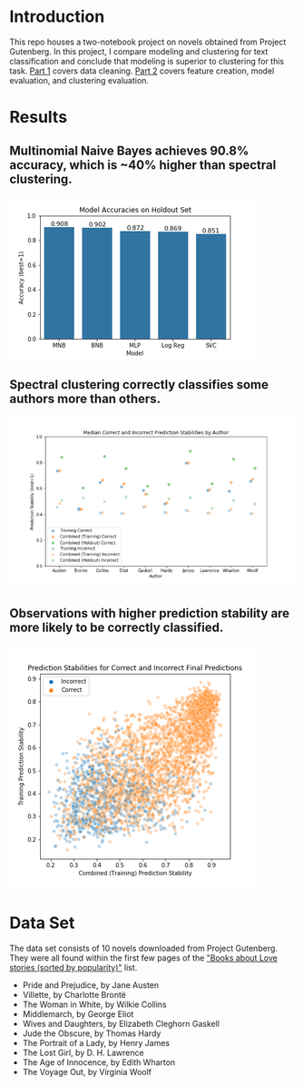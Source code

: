 
# Introduction
This repo houses a two-notebook project on novels obtained from Project Gutenberg. In this project, I compare modeling and clustering for text classification and conclude that modeling is superior to clustering for this task. [Part 1](https://github.com/michellekli/love-stories/blob/master/love-stories-part1.ipynb) covers data cleaning. [Part 2](https://github.com/michellekli/love-stories/blob/master/love-stories-part2.ipynb) covers feature creation, model evaluation, and clustering evaluation.

# Results
## Multinomial Naive Bayes achieves 90.8% accuracy, which is ~40% higher than spectral clustering.
![Multinomial Naive Bayes has the highest accuracy score of 90.8%.](https://github.com/michellekli/love-stories/blob/master/plots/love-stories-part2-model-holdout.png)

## Spectral clustering correctly classifies some authors more than others.
![Spectral clustering correctly classifies some authors more than others.](https://github.com/michellekli/love-stories/blob/master/plots/love-stories-part2-author-stabilities.png)

## Observations with higher prediction stability are more likely to be correctly classified.
![Observations with higher prediction stability are more likely to be correctly classified.](https://github.com/michellekli/love-stories/blob/master/plots/love-stories-part2-prediction-stabilities.png)

# Data Set
The data set consists of 10 novels downloaded from Project Gutenberg. They were all found within the first few pages of the ["Books about Love stories (sorted by popularity)"](https://www.gutenberg.org/ebooks/subject/2487) list.
* Pride and Prejudice, by Jane Austen
* Villette, by Charlotte Brontë
* The Woman in White, by Wilkie Collins
* Middlemarch, by George Eliot
* Wives and Daughters, by Elizabeth Cleghorn Gaskell
* Jude the Obscure, by Thomas Hardy
* The Portrait of a Lady, by Henry James
* The Lost Girl, by D. H. Lawrence
* The Age of Innocence, by Edith Wharton
* The Voyage Out, by Virginia Woolf
